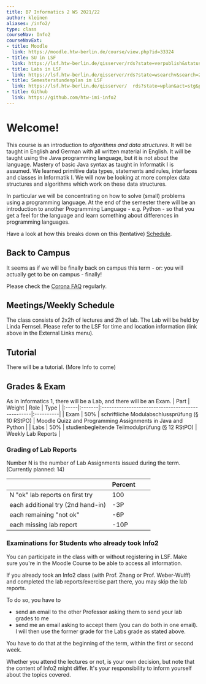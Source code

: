 ```yaml
---
title: B7 Informatics 2 WS 2021/22
author: kleinen
aliases: /info2/
type: class
courseNav: Info2
courseNavExt:
- title: Moodle
  link: https://moodle.htw-berlin.de/course/view.php?id=33324
- title: SU in LSF
  link: https://lsf.htw-berlin.de/qisserver/rds?state=verpublish&status=init&vmfile=no&publishid=179751&moduleCall=webInfo&publishConfFile=webInfo&publishSubDir=veranstaltung
- title: Labs in LSF
  link: https://lsf.htw-berlin.de/qisserver/rds?state=wsearchv&search=2&veranstaltung.veranstid=176899
- title: Semesterstundenplan im LSF
  link: https://lsf.htw-berlin.de/qisserver/  rds?state=wplan&act=stg&pool=stg&show=plan&P.vx=kurz&r_zuordabstgv.semvonint=2&r_zuordabstgv.sembisint=2&k_abstgv.abstgvnr  =231
- title: Github
  link: https://github.com/htw-imi-info2
---
```


# Welcome!

This course is an introduction to *algorithms and data structures*. It will be
taught in English and German with all written material in English. It will be
taught using the Java programming language, but it is not about the language.
Mastery of basic Java syntax as taught in Informatik I is assumed. We learned
primitive data types, statements and rules, interfaces and classes in
Informatik I. We will now be looking at more complex data structures and
algorithms which work on these data structures.

In particular we will be concentrating on how to solve (small) problems using a
programming language. At the end of the semester there will be an introduction to
another Programming Language - e.g. Python -  so that you get a feel for the
language and learn something about differences in programming languages.

Have a look at how this breaks down on this (tentative) [Schedule](schedule).

## Back to Campus

It seems as if we will be finally back on campus this term - or: you will actually get
to be on campus - finally!

Please check the [Corona FAQ](https://www.htw-berlin.de/coronavirus/faq-fuer-studierende/) regularly.

## Meetings/Weekly Schedule

The class consists of 2x2h of lectures and 2h of lab. The Lab will be held by
Linda Fernsel. Please refer to the LSF
for time and location information (link above in the External Links menu).

## Tutorial

There will be a tutorial. (More Info to come)

## Grades & Exam

As in Informatics 1, there will be a Lab, and there will be an Exam.
| Part | Weight | Role                                             | Type      |
|:-----|:-------|:-------------------------------------------------|:----------|
| Exam | 50%    | schriftliche Modulabschlussprüfung (§ 10 RStPO)  | Moodle Quizz and Programming Assignments in Java and Python |
| Labs | 50%    | studienbegleitende Teilmodulprüfung (§ 12 RStPO) | Weekly Lab Reports |



### Grading of Lab Reports

Number N is the number of Lab Assignments issued during the term. (Currently planned: 14)

|                                   | Percent |  |  |
|:----------------------------------|:--------|:-|:-|
| N "ok" lab reports on first try   | 100     |  |  |
| each additional try (2nd hand-in) | -3P     |  |  |
| each remaining "not ok"           | -6P     |  |  |
| each missing lab report           | -10P    |  |  |




### Examinations for Students who already took Info2

You can participate in the class with or without registering in LSF. Make
sure you're in the Moodle Course to be able to access all information.

If you already took an Info2 class (with Prof. Zhang or Prof. Weber-Wulff) and
completed the lab reports/exercise part there, you may skip the lab reports.

To do so, you have to
- send an email to the other Professor asking them to send your lab grades to me
- send me an email asking to accept them (you can do both in one email).
I will then use the former grade for the Labs grade as stated above.

You have to do that at the beginning of the term, within the first or second
week.

Whether you attend the lectures or not, is your own decision, but note that the
content of Info2 might differ. It's your responsibility to inform yourself about
the topics covered.
